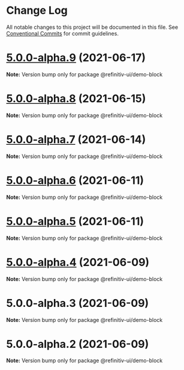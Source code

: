 # Change Log

All notable changes to this project will be documented in this file.
See [Conventional Commits](https://conventionalcommits.org) for commit guidelines.

# [5.0.0-alpha.9](https://git.sami.int.thomsonreuters.com/elf/refinitiv-ui/compare/@refinitiv-ui/demo-block@5.0.0-alpha.8...@refinitiv-ui/demo-block@5.0.0-alpha.9) (2021-06-17)

**Note:** Version bump only for package @refinitiv-ui/demo-block





# [5.0.0-alpha.8](https://git.sami.int.thomsonreuters.com/elf/refinitiv-ui/compare/@refinitiv-ui/demo-block@5.0.0-alpha.7...@refinitiv-ui/demo-block@5.0.0-alpha.8) (2021-06-15)

**Note:** Version bump only for package @refinitiv-ui/demo-block





# [5.0.0-alpha.7](https://git.sami.int.thomsonreuters.com/elf/refinitiv-ui/compare/@refinitiv-ui/demo-block@5.0.0-alpha.6...@refinitiv-ui/demo-block@5.0.0-alpha.7) (2021-06-14)

**Note:** Version bump only for package @refinitiv-ui/demo-block





# [5.0.0-alpha.6](https://git.sami.int.thomsonreuters.com/elf/refinitiv-ui/compare/@refinitiv-ui/demo-block@5.0.0-alpha.5...@refinitiv-ui/demo-block@5.0.0-alpha.6) (2021-06-11)

**Note:** Version bump only for package @refinitiv-ui/demo-block





# [5.0.0-alpha.5](https://git.sami.int.thomsonreuters.com/elf/refinitiv-ui/compare/@refinitiv-ui/demo-block@5.0.0-alpha.4...@refinitiv-ui/demo-block@5.0.0-alpha.5) (2021-06-11)

**Note:** Version bump only for package @refinitiv-ui/demo-block





# [5.0.0-alpha.4](https://git.sami.int.thomsonreuters.com/elf/refinitiv-ui/compare/@refinitiv-ui/demo-block@5.0.0-alpha.3...@refinitiv-ui/demo-block@5.0.0-alpha.4) (2021-06-09)

**Note:** Version bump only for package @refinitiv-ui/demo-block





# 5.0.0-alpha.3 (2021-06-09)

**Note:** Version bump only for package @refinitiv-ui/demo-block





# 5.0.0-alpha.2 (2021-06-09)

**Note:** Version bump only for package @refinitiv-ui/demo-block

